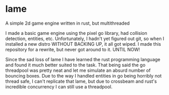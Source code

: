 # lame
A simple 2d game engine written in rust, but multithreaded

I made a basic game engine using the pixel go library, had collision detection, entities, etc. Unfortunately, I hadn't yet figured out git, so when I installed a new distro WITHOUT BACKING UP, it all got wiped.
I made this repository for a rewrite, but never got around to it. UNTIL NOW!

Since the sad loss of lame I have learned the rust programming language and found it much better suited to the task.
That being said the go threadpool was pretty neat and let me simulate an absurd number of bouncing boxes.
Due to the way I handled entities in go being horribly not thread safe, I can't replicate that lame, but due to crossbeam and rust's incredible concurrency I can still use a threadpool.
